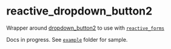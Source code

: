 # reactive_dropdown_button2

Wrapper around [dropdown_button2](https://pub.dev/packages/dropdown_button2) to use with [`reactive_forms`](https://pub.dev/packages/reactive_forms)

Docs in progress. See [`example`](https://github.com/artflutter/reactive_forms_widgets/tree/master/packages/reactive_dropdown_button2/example) folder for sample.